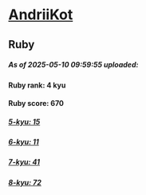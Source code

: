 # [AndriiKot](https://www.codewars.com/users/AndriiKot) 
## Ruby

##### As of 2025-05-10 09:59:55 uploaded:

#### Ruby rank: 4 kyu

#### Ruby score: 670

##### [5-kyu: 15](https://github.com/AndriiKot/Ruby__CodeWars/tree/main/kyu-5)

##### [6-kyu: 11](https://github.com/AndriiKot/Ruby__CodeWars/tree/main/kyu-6)

##### [7-kyu: 41](https://github.com/AndriiKot/Ruby__CodeWars/tree/main/kyu-7)

##### [8-kyu: 72](https://github.com/AndriiKot/Ruby__CodeWars/tree/main/kyu-8)

